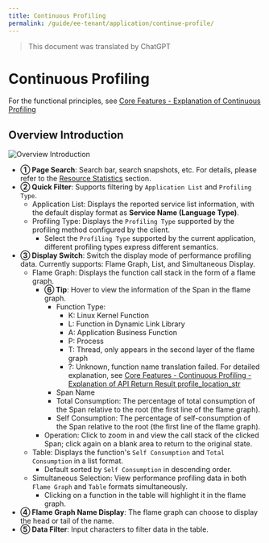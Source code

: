 ```yaml
---
title: Continuous Profiling
permalink: /guide/ee-tenant/application/continue-profile/
---
```


> This document was translated by ChatGPT

# Continuous Profiling

For the functional principles, see [Core Features - Explanation of Continuous Profiling](../../../features/continuous-profiling/auto-profiling)

## Overview Introduction

![Overview Introduction](https://yunshan-guangzhou.oss-cn-beijing.aliyuncs.com/pub/pic/202405146642dfb068b35.png)

- **① Page Search**: Search bar, search snapshots, etc. For details, please refer to the [Resource Statistics](../application/service-list/) section.
- **② Quick Filter**: Supports filtering by `Application List` and `Profiling Type`.
  - Application List: Displays the reported service list information, with the default display format as **Service Name (Language Type)**.
  - Profiling Type: Displays the `Profiling Type` supported by the profiling method configured by the client.
    - Select the `Profiling Type` supported by the current application, different profiling types express different semantics.
- **③ Display Switch**: Switch the display mode of performance profiling data. Currently supports: Flame Graph, List, and Simultaneous Display.
  - Flame Graph: Displays the function call stack in the form of a flame graph.
    - **⑥ Tip**: Hover to view the information of the Span in the flame graph.
      - Function Type:
        - K: Linux Kernel Function
        - L: Function in Dynamic Link Library
        - A: Application Business Function
        - P: Process
        - T: Thread, only appears in the second layer of the flame graph
        - ?: Unknown, function name translation failed. For detailed explanation, see [Core Features - Continuous Profiling - Explanation of API Return Result profile_location_str](../../../features/continuous-profiling/api)
      - Span Name
      - Total Consumption: The percentage of total consumption of the Span relative to the root (the first line of the flame graph).
      - Self Consumption: The percentage of self-consumption of the Span relative to the root (the first line of the flame graph).
    - Operation: Click to zoom in and view the call stack of the clicked Span; click again on a blank area to return to the original state.
  - Table: Displays the function's `Self Consumption` and `Total Consumption` in a list format.
    - Default sorted by `Self Consumption` in descending order.
  - Simultaneous Selection: View performance profiling data in both `Flame Graph` and `Table` formats simultaneously.
    - Clicking on a function in the table will highlight it in the flame graph.
- **④ Flame Graph Name Display**: The flame graph can choose to display the head or tail of the name.
- **⑤ Data Filter**: Input characters to filter data in the table.

